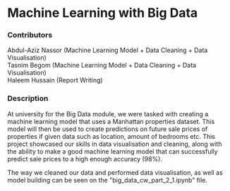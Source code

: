 # Machine Learning with Big Data

### Contributors
Abdul-Aziz Nassor (Machine Learning Model + Data Cleaning + Data Visualisation) <br>
Tasnim Begom (Machine Learning Model + Data Cleaning + Data Visualisation) <br>
Haleem Hussain (Report Writing) <br>

### Description
At university for the Big Data module, we were tasked with creating a machine learning model that uses a Manhattan properties dataset. This model will then be used to create predictions on future sale prices of properties if given data such as location, amount of bedrooms etc. This project showcased our skills in data visualisation and cleaning, along with the ability to make a good machine learning model that can successfully predict sale prices to a high enough accuracy (98%).

The way we cleaned our data and performed data visualisation, as well as model building can be seen on the "big_data_cw_part_2_1.ipynb" file.

